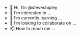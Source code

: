 - 👋 Hi, I’m @steveshipley
- 👀 I’m interested in ...
- 🌱 I’m currently learning ...
- 💞️ I’m looking to collaborate on ...
- 📫 How to reach me ...

<!---
steveshipley/steveshipley is a ✨ special ✨ repository because its `README.md` (this file) appears on your GitHub profile.
You can click the Preview link to take a look at your changes.
--->
